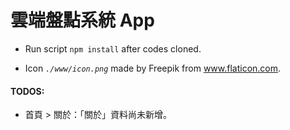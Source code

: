 # 雲端盤點系統 App

- Run script `npm install` after codes cloned.

- Icon *`./www/icon.png`* made by Freepik from www.flaticon.com.

#### TODOS:
- 首頁 > 關於：「關於」資料尚未新增。